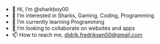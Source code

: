 - 👋 Hi, I’m @sharkboy00
- 👀 I’m interested in Sharks, Gaming, Coding, Programming
- 🌱 I’m currently learning Programming
- 💞️ I’m looking to collaborate on websites and apps
- 📫 How to reach me, didrik.fredriksen00@gmail.com

<!---
sharkboy00/sharkboy00 is a ✨ special ✨ repository because its `README.md` (this file) appears on your GitHub profile.
You can click the Preview link to take a look at your changes.
--->
